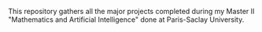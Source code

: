 This repository gathers all the major projects completed during my Master II "Mathematics and Artificial Intelligence" done at Paris-Saclay University.